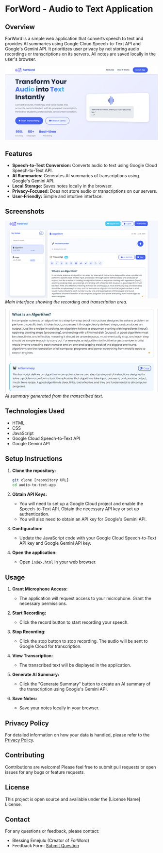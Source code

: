 # ForWord - Audio to Text Application

## Overview

ForWord is a simple web application that converts speech to text and provides AI summaries using Google Cloud Speech-to-Text API and Google's Gemini API. It prioritizes user privacy by not storing audio recordings or transcriptions on its servers. All notes are saved locally in the user's browser.

![Screenshot of the main interface](./icons/forword_landing_page.PNG)

## Features

-   **Speech-to-Text Conversion:** Converts audio to text using Google Cloud Speech-to-Text API.
-   **AI Summaries:** Generates AI summaries of transcriptions using Google's Gemini API.
-   **Local Storage:** Saves notes locally in the browser.
-   **Privacy-Focused:** Does not store audio or transcriptions on our servers.
-   **User-Friendly:** Simple and intuitive interface.

## Screenshots

![Screenshot of the main interface](./icons/main_interface_forword.PNG)
*Main interface showing the recording and transcription area.*

![Screenshot of the AI summary feature](./icons/ai_summary_interface.PNG)
*AI summary generated from the transcribed text.*

## Technologies Used

-   HTML
-   CSS
-   JavaScript
-   Google Cloud Speech-to-Text API
-   Google Gemini API

## Setup Instructions

1.  **Clone the repository:**

    ```bash
    git clone [repository URL]
    cd audio-to-text-app
    ```

2.  **Obtain API Keys:**

    -   You will need to set up a Google Cloud project and enable the Speech-to-Text API. Obtain the necessary API key or set up authentication.
    -   You will also need to obtain an API key for Google's Gemini API.

3.  **Configuration:**

    -   Update the JavaScript code with your Google Cloud Speech-to-Text API key and Google Gemini API key.

4.  **Open the application:**

    -   Open `index.html` in your web browser.

## Usage

1.  **Grant Microphone Access:**

    -   The application will request access to your microphone. Grant the necessary permissions.

2.  **Start Recording:**

    -   Click the record button to start recording your speech.

3.  **Stop Recording:**

    -   Click the stop button to stop recording. The audio will be sent to Google Cloud for transcription.

4.  **View Transcription:**

    -   The transcribed text will be displayed in the application.

5.  **Generate AI Summary:**

    -   Click the "Generate Summary" button to create an AI summary of the transcription using Google's Gemini API.

6.  **Save Notes:**

    -   Save your notes locally in your browser.

## Privacy Policy

For detailed information on how your data is handled, please refer to the [Privacy Policy](privacy.html).

## Contributing

Contributions are welcome! Please feel free to submit pull requests or open issues for any bugs or feature requests.

## License

This project is open source and available under the [License Name] License.

## Contact

For any questions or feedback, please contact:

-   Blessing Emejulu (Creator of ForWord)
-   Feedback Form: [Submit Question](https://forms.gle/XuZ5ebrY4SwqDBFPA)